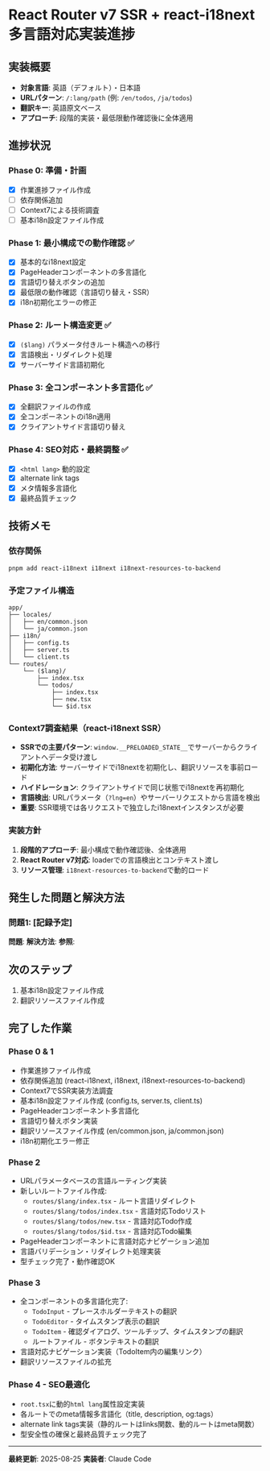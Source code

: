 # React Router v7 SSR + react-i18next 多言語対応実装進捗

## 実装概要

- **対象言語**: 英語（デフォルト）・日本語
- **URLパターン**: `/:lang/path` (例: `/en/todos`, `/ja/todos`)
- **翻訳キー**: 英語原文ベース
- **アプローチ**: 段階的実装・最低限動作確認後に全体適用

## 進捗状況

### Phase 0: 準備・計画

- [x] 作業進捗ファイル作成
- [ ] 依存関係追加
- [ ] Context7による技術調査
- [ ] 基本i18n設定ファイル作成

### Phase 1: 最小構成での動作確認 ✅

- [x] 基本的なi18next設定
- [x] PageHeaderコンポーネントの多言語化
- [x] 言語切り替えボタンの追加
- [x] 最低限の動作確認（言語切り替え・SSR）
- [x] i18n初期化エラーの修正

### Phase 2: ルート構造変更 ✅

- [x] `($lang)` パラメータ付きルート構造への移行
- [x] 言語検出・リダイレクト処理
- [x] サーバーサイド言語初期化

### Phase 3: 全コンポーネント多言語化 ✅

- [x] 全翻訳ファイルの作成
- [x] 全コンポーネントのi18n適用
- [x] クライアントサイド言語切り替え

### Phase 4: SEO対応・最終調整 ✅

- [x] `<html lang>` 動的設定
- [x] alternate link tags
- [x] メタ情報多言語化
- [x] 最終品質チェック

## 技術メモ

### 依存関係

```bash
pnpm add react-i18next i18next i18next-resources-to-backend
```

### 予定ファイル構造

```
app/
├── locales/
│   ├── en/common.json
│   └── ja/common.json
├── i18n/
│   ├── config.ts
│   ├── server.ts
│   └── client.ts
└── routes/
    └── ($lang)/
        ├── index.tsx
        └── todos/
            ├── index.tsx
            ├── new.tsx
            └── $id.tsx
```

### Context7調査結果（react-i18next SSR）

- **SSRでの主要パターン**: `window.__PRELOADED_STATE__`でサーバーからクライアントへデータ受け渡し
- **初期化方法**: サーバーサイドでi18nextを初期化し、翻訳リソースを事前ロード
- **ハイドレーション**: クライアントサイドで同じ状態でi18nextを再初期化
- **言語検出**: URLパラメータ（`?lng=en`）やサーバーリクエストから言語を検出
- **重要**: SSR環境では各リクエストで独立したi18nextインスタンスが必要

### 実装方針

1. **段階的アプローチ**: 最小構成で動作確認後、全体適用
2. **React Router v7対応**: loaderでの言語検出とコンテキスト渡し
3. **リソース管理**: `i18next-resources-to-backend`で動的ロード

## 発生した問題と解決方法

### 問題1: [記録予定]

**問題**:
**解決方法**:
**参照**:

## 次のステップ

1. 基本i18n設定ファイル作成
2. 翻訳リソースファイル作成

## 完了した作業

### Phase 0 & 1

- 作業進捗ファイル作成
- 依存関係追加 (react-i18next, i18next, i18next-resources-to-backend)
- Context7でSSR実装方法調査
- 基本i18n設定ファイル作成 (config.ts, server.ts, client.ts)
- PageHeaderコンポーネント多言語化
- 言語切り替えボタン実装
- 翻訳リソースファイル作成 (en/common.json, ja/common.json)
- i18n初期化エラー修正

### Phase 2

- URLパラメータベースの言語ルーティング実装
- 新しいルートファイル作成:
  - `routes/$lang/index.tsx` - ルート言語リダイレクト
  - `routes/$lang/todos/index.tsx` - 言語対応Todoリスト
  - `routes/$lang/todos/new.tsx` - 言語対応Todo作成
  - `routes/$lang/todos/$id.tsx` - 言語対応Todo編集
- PageHeaderコンポーネントに言語対応ナビゲーション追加
- 言語バリデーション・リダイレクト処理実装
- 型チェック完了・動作確認OK

### Phase 3

- 全コンポーネントの多言語化完了:
  - `TodoInput` - プレースホルダーテキストの翻訳
  - `TodoEditor` - タイムスタンプ表示の翻訳
  - `TodoItem` - 確認ダイアログ、ツールチップ、タイムスタンプの翻訳
  - ルートファイル - ボタンテキストの翻訳
- 言語対応ナビゲーション実装（TodoItem内の編集リンク）
- 翻訳リソースファイルの拡充

### Phase 4 - SEO最適化

- `root.tsx`に動的`html lang`属性設定実装
- 各ルートでのmeta情報多言語化（title, description, og:tags）
- alternate link tags実装（静的ルートはlinks関数、動的ルートはmeta関数）
- 型安全性の確保と最終品質チェック完了

---

**最終更新**: 2025-08-25
**実装者**: Claude Code
